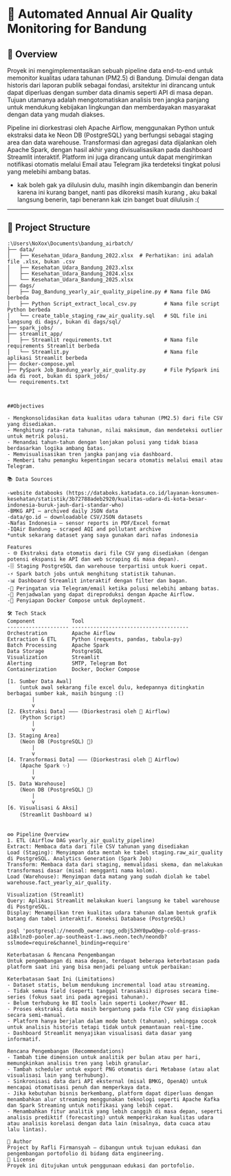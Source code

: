 # 🚦 Automated Annual Air Quality Monitoring for Bandung

## 📄 Overview

Proyek ini mengimplementasikan sebuah pipeline data end-to-end untuk memonitor kualitas udara tahunan (PM2.5) di Bandung. Dimulai dengan data historis dari laporan publik sebagai fondasi, arsitektur ini dirancang untuk dapat diperluas dengan sumber data dinamis seperti API di masa depan. Tujuan utamanya adalah mengotomatiskan analisis tren jangka panjang untuk mendukung kebijakan lingkungan dan memberdayakan masyarakat dengan data yang mudah diakses.

Pipeline ini diorkestrasi oleh Apache Airflow, menggunakan Python untuk ekstraksi data ke Neon DB (PostgreSQL) yang berfungsi sebagai staging area dan data warehouse. Transformasi dan agregasi data dijalankan oleh Apache Spark, dengan hasil akhir yang divisualisasikan pada dashboard Streamlit interaktif. Platform ini juga dirancang untuk dapat mengirimkan notifikasi otomatis melalui Email atau Telegram jika terdeteksi tingkat polusi yang melebihi ambang batas.
* kak boleh gak ya dilulusin dulu, masihh ingin dikembangin dan benerin karena ini kurang banget, nanti pas dikoreksi masih kurang , aku bakal langsung benerin, tapi benerann kak izin banget buat dilulusin :(
---

## 📁 Project Structure

```plaintext
:\Users\NoXox\Documents\bandung_airbatch/
├── data/
│   ├── Kesehatan_Udara_Bandung_2022.xlsx  # Perhatikan: ini adalah file .xlsx, bukan .csv
│   ├── Kesehatan_Udara_Bandung_2023.xlsx
│   ├── Kesehatan_Udara_Bandung_2024.xlsx
│   └── Kesehatan_Udara_Bandung_2025.xlsx
├── dags/
│   ├── Dag_Bandung_yearly_air_quality_pipeline.py # Nama file DAG berbeda
│   ├── Python Script_extract_local_csv.py         # Nama file script Python berbeda
│   └── create_table_staging_raw_air_quality.sql   # SQL file ini langsung di dags/, bukan di dags/sql/
├── spark_jobs/
├── streamlit_app/
│   ├── Streamlit requirements.txt                 # Nama file requirements Streamlit berbeda
│   └── Streamlit.py                               # Nama file aplikasi Streamlit berbeda
├── docker-compose.yml
├── PySpark Job_Bandung_yearly_air_quality.py      # File PySpark ini ada di root, bukan di spark_jobs/
└── requirements.txt



##Objectives

- Mengkonsolidasikan data kualitas udara tahunan (PM2.5) dari file CSV yang disediakan.
- Menghitung rata-rata tahunan, nilai maksimum, dan mendeteksi outlier untuk metrik polusi.
- Menandai tahun-tahun dengan lonjakan polusi yang tidak biasa berdasarkan logika ambang batas.
- Memvisualisasikan tren jangka panjang via dashboard.
- Memberi tahu pemangku kepentingan secara otomatis melalui email atau Telegram.

📚 Data Sources

-website databooks (https://databoks.katadata.co.id/layanan-konsumen-kesehatan/statistik/3b72788adeb2920/kualitas-udara-di-kota-besar-indonesia-buruk-jauh-dari-standar-who)
-BMKG API – archived daily JSON data
-data/go.id – downloadable CSV/JSON datasets
-Nafas Indonesia – sensor reports in PDF/Excel format
-IQAir Bandung – scraped AQI and pollutant archive
*untuk sekarang dataset yang saya gunakan dari nafas indonesia

Features
- 🌐 Ekstraksi data otomatis dari file CSV yang disediakan (dengan potensi ekspansi ke API dan web scraping di masa depan).
-🗄️ Staging PostgreSQL dan warehouse terpartisi untuk kueri cepat.
-⚡ Spark batch jobs untuk menghitung statistik tahunan.
-📊 Dashboard Streamlit interaktif dengan filter dan bagan.
-🔔 Peringatan via Telegram/email ketika polusi melebihi ambang batas.
-🔁 Penjadwalan yang dapat direproduksi dengan Apache Airflow.
-🐳 Penyiapan Docker Compose untuk deployment.

🛠️ Tech Stack
Component            Tool
-------------------- --------------------------------------
Orchestration        Apache Airflow
Extraction & ETL     Python (requests, pandas, tabula-py)
Batch Processing     Apache Spark
Data Storage         PostgreSQL
Visualization        Streamlit
Alerting             SMTP, Telegram Bot
Containerization     Docker, Docker Compose

[1. Sumber Data Awal]
    (untuk awal sekarang file excel dulu, kedepannya ditingkatin berbagai sumber kak, masih bingung :()
        |
        v
[2. Ekstraksi Data] ——— (Diorkestrasi oleh 💨 Airflow)
    (Python Script)
        |
        v
[3. Staging Area]
    (Neon DB (PostgreSQL) 🐘)
        |
        v
[4. Transformasi Data] ——— (Diorkestrasi oleh 💨 Airflow)
    (Apache Spark ✨)
        |
        v
[5. Data Warehouse]
    (Neon DB (PostgreSQL) 🐘)
        |
        v
[6. Visualisasi & Aksi]
    (Streamlit Dashboard 📊)


⚙️⚙️ Pipeline Overview
1. ETL (Airflow DAG yearly_air_quality_pipeline)
Extract: Membaca data dari file CSV tahunan yang disediakan 
Load (Staging): Menyimpan data mentah ke tabel staging.raw_air_quality di PostgreSQL. Analytics Generation (Spark Job)
Transform: Membaca data dari staging, memvalidasi skema, dan melakukan transformasi dasar (misal: mengganti nama kolom).
Load (Warehouse): Menyimpan data matang yang sudah diolah ke tabel warehouse.fact_yearly_air_quality.

Visualization (Streamlit)
Query: Aplikasi Streamlit melakukan kueri langsung ke tabel warehouse di PostgreSQL.
Display: Menampilkan tren kualitas udara tahunan dalam bentuk grafik batang dan tabel interaktif. Koneksi Database (PostgreSQL)

psql 'postgresql://neondb_owner:npg_odbj5JHY0pwO@ep-cold-grass-a18xlnz0-pooler.ap-southeast-1.aws.neon.tech/neondb?sslmode=require&channel_binding=require'

Keterbatasan & Rencana Pengembangan
Untuk pengembangan di masa depan, terdapat beberapa keterbatasan pada platform saat ini yang bisa menjadi peluang untuk perbaikan:

Keterbatasan Saat Ini (Limitations)
- Dataset statis, belum mendukung incremental load atau streaming.
- Tidak semua field (seperti tanggal transaksi) diproses secara time-series (fokus saat ini pada agregasi tahunan).
- Belum terhubung ke BI tools lain seperti Looker/Power BI.
- Proses ekstraksi data masih bergantung pada file CSV yang disiapkan secara semi-manual.
- Platform hanya berjalan dalam mode batch (tahunan), sehingga cocok untuk analisis historis tetapi tidak untuk pemantauan real-time.
- Dashboard Streamlit menyajikan visualisasi data dasar yang informatif.

Rencana Pengembangan (Recommendations)
- Tambah time dimension untuk analitik per bulan atau per hari, memungkinkan analisis tren yang lebih granular.
- Tambah scheduler untuk export PNG otomatis dari Metabase (atau alat visualisasi lain yang terhubung).
- Sinkronisasi data dari API eksternal (misal BMKG, OpenAQ) untuk mencapai otomatisasi penuh dan memperkaya data.
- Jika kebutuhan bisnis berkembang, platform dapat diperluas dengan menambahkan alur streaming menggunakan teknologi seperti Apache Kafka dan Spark Streaming untuk notifikasi yang lebih cepat.
- Menambahkan fitur analitik yang lebih canggih di masa depan, seperti analisis prediktif (forecasting) untuk memperkirakan kualitas udara atau analisis korelasi dengan data lain (misalnya, data cuaca atau lalu lintas).

👤 Author
Project by Rafli Firmansyah — dibangun untuk tujuan edukasi dan pengembangan portofolio di bidang data engineering.
📝 License
Proyek ini ditujukan untuk penggunaan edukasi dan portofolio.
